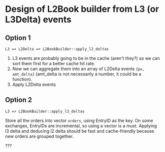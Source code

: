 # Design of L2Book builder from L3 (or L3Delta) events

## Option 1
`L3 => L2Delta => L2BookBuilder::apply_l2_deltas`
1. L3 events are probably going to be in the cache (aren't they?) so we can sort them first for a better cache hit rate.
2. Now we can aggregate them into an array of L2Delta events `{px, amt_delta}` (amt_delta is not necessarily a number, it could be a function).
3. Apply L2Delta events

## Option 2
`L3 => L2BookBuilder::apply_l3_deltas`

Store all the orders into vector `orders`, using EntryID as the key. On some exchanges, EntryIDs are incremental, so using a vector is a must. Applying l3 delta and deducing l2 delta should be fast and cache-friendly because new orders are grouped together.

???
